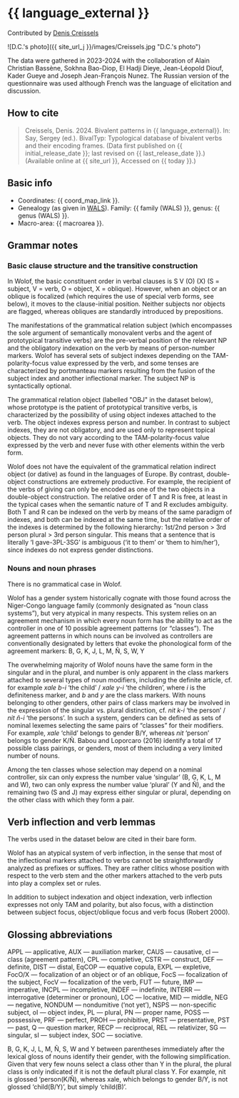 # {{ language_external }}
Contributed by [Denis Creissels](http://www.deniscreissels.fr/)

![D.C.'s photo]({{ site_url_j }}/images/Creissels.jpg "D.C.'s photo")

The data were gathered in 2023-2024 with the collaboration of Alain Christian Bassène, Sokhna Bao-Diop, El Hadji Dieye, Jean-Léopold Diouf, Kader Gueye and Joseph Jean-François Nunez. The Russian version of the questionnaire was used although French was the language of elicitation and discussion.

## How to cite
> Creissels, Denis. 2024. Bivalent patterns in {{ language_external}}. 
> In: Say, Sergey (ed.). BivalTyp: Typological database of bivalent verbs and their encoding frames. 
> (Data first published on {{ initial_release_date }}; 
> last revised on {{ last_release_date }}.) (Available online at {{ site_url }}, 
> Accessed on {{ today }}.)

## Basic info
- Coordinates: {{ coord_map_link }}.
- Genealogy (as given in [WALS](https://wals.info/)). Family: {{ family (WALS) }}, genus: {{ genus (WALS) }}.
- Macro-area: {{ macroarea }}.

## Grammar notes

### Basic clause structure and the transitive construction
In Wolof, the basic constituent order in verbal clauses is S V (O) (X) (S = subject, V = verb, O = object, X = oblique). However, when an object or an oblique is focalized (which requires the use of special verb forms, see below), it moves to the clause-initial position. Neither subjects nor objects are flagged, whereas obliques are standardly introduced by prepositions.

The manifestations of the grammatical relation subject (which encompasses the sole argument of semantically monovalent verbs and the agent of prototypical transitive verbs) are the pre-verbal position of the relevant NP and the obligatory indexation on the verb by means of person-number markers. Wolof has several sets of subject indexes depending on the TAM-polarity-focus value expressed by the verb, and some tenses are characterized by portmanteau markers resulting from the fusion of the subject index and another inflectional marker. The subject NP is syntactically optional.

The grammatical relation object (labelled "OBJ" in the dataset below), whose prototype is the patient of prototypical transitive verbs, is characterized by the possibility of using object indexes attached to the verb. The object indexes express person and number. In contrast to subject indexes, they are not obligatory, and are used only to represent topical objects. They do not vary according to the TAM-polarity-focus value expressed by the verb and never fuse with other elements within the verb form.

Wolof does not have the equivalent of the grammatical relation indirect object (or dative) as found in the languages of Europe. By contrast, double-object constructions are extremely productive. For example, the recipient of the verbs of giving can only be encoded as one of the two objects in a double-object construction. The relative order of T and R is free, at least in the typical cases when the semantic nature of T and R excludes ambiguity. Both T and R can be indexed on the verb by means of the same paradigm of indexes, and both can be indexed at the same time, but the relative order of the indexes is determined by the following hierarchy: 1st/2nd person > 3rd person plural > 3rd person singular. This means that a sentence that is literally ‘I gave-3PL-3SG’ is ambiguous (‘it to them’ or ‘them to him/her’), since indexes do not express gender distinctions.

### Nouns and noun phrases
There is no grammatical case in Wolof. 

Wolof has a gender system historically cognate with those found across the Niger-Congo language family (commonly designated as “noun class systems”), but very atypical in many respects. This system relies on an agreement mechanism in which every noun form has the ability to act as the controller in one of 10 possible agreement patterns (or “classes”). The agreement patterns in which nouns can be involved as controllers are conventionally designated by letters that evoke the phonological form of the agreement markers: B, G, K, J, L, M, Ñ, S, W, Y

The overwhelming majority of Wolof nouns have the same form in the singular and in the plural, and number is only apparent in the class markers attached to several types of noun modifiers, including the definite article, cf. for example *xale b-i* ‘the child’ / *xale y-i* ‘the children’, where *i* is the definiteness marker, and *b* and *y* are the class markers. With nouns belonging to other genders, other pairs of class markers may be involved in the expression of the singular vs. plural distinction, cf. *nit k-i* ‘the person’ / *nit ñ-i* ‘the persons’. In such a system, genders can be defined as sets of nominal lexemes selecting the same pairs of “classes” for their modifiers. For example, *xale* ‘child’ belongs to gender B/Y, whereas *nit* ‘person’ belongs to gender K/Ñ. Babou and Loporcaro (2016)  identify a total of 17 possible class pairings, or genders, most of them including a very limited number of nouns.

Among the ten classes whose selection may depend on a nominal controller, six can only express the number value ‘singular’ (B, G, K, L, M and W), two can only express the number value ‘plural’ (Y and Ñ), and the remaining two (S and J) may express either singular or plural, depending on the other class with which they form a pair.

## Verb inflection and verb lemmas
The verbs used in the dataset below are cited in their bare form.

Wolof has an atypical system of verb inflection, in the sense that most of the inflectional markers attached to verbs cannot be straightforwardly analyzed as prefixes or suffixes. They are rather clitics whose position with respect to the verb stem and the other markers attached to the verb puts into play a complex set or rules.

In addition to subject indexation and object indexation, verb inflection expresses not only TAM and polarity, but also focus, with a distinction between subject focus, object/oblique focus and verb focus (Robert 2000). 

## Glossing abbreviations
APPL — applicative, AUX — auxiliation marker, CAUS —  causative, cl — class (agreement pattern), CPL — completive,  CSTR — construct,  DEF — definite, DIST — distal, EqCOP — equative copula, EXPL — expletive, FocO/X — focalization of an object or of an oblique, FocS — focalization of the subject, FocV — focalization of the verb, FUT — future, IMP — imperative, INCPL — incompletive, INDEF — indefinite, INTERR — interrogative (determiner or pronoun), LOC — locative, MID — middle, NEG — negative, NONDUM —  nondumitive (‘not yet’), NSPS — non-specific subject, oI — object index, PL — plural, PN — proper name, POSS — possessive, PRF — perfect, PROH — prohibitive, PRST — presentative, PST — past, Q — question marker, RECP — reciprocal, REL — relativizer, SG — singular, sI — subject index, SOC — sociative.

B, G, K, J, L, M, Ñ, S, W and Y between parentheses immediately after the lexical gloss of nouns identify their gender, with the following simplification. Given that very few nouns select a class other than Y in the plural, the plural class is only indicated if it is not the default plural class Y. For example, nit is glossed ‘person(K/Ñ), whereas xale, which belongs to gender B/Y, is not glossed ‘child(B/Y)’, but simply ‘child(B)’.
